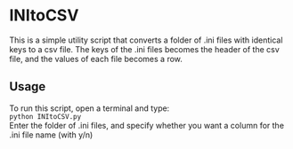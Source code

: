 # INItoCSV

This is a simple utility script that converts a folder of .ini files with identical keys to a csv file. The keys of the .ini files becomes the header of the csv file, and the values of each file becomes a row.

## Usage
To run this script, open a terminal and type:   
```python INItoCSV.py```   
Enter the folder of .ini files, and specify whether you want a column for the .ini file name (with y/n)